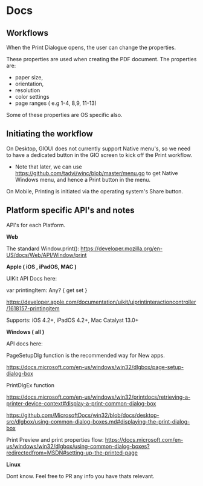 # Docs


## Workflows

When the Print Dialogue opens, the user can change the properties.

These properties are used when creating the PDF document. The properties are:

- paper size,
- orientation,
- resolution
- color settings
- page ranges ( e.g 1-4, 8,9, 11-13)

Some of these properties are OS specific also.


## Initiating the workflow

On Desktop, GIOUI does not currently support Native menu's, so we need to have a dedicated button in the GIO screen to kick off the Print workflow. 

- Note that later, we can use https://github.com/tadvi/winc/blob/master/menu.go to get Native Windows menu, and hence a Print button in the menu.

On Mobile, Printing is initiated via the operating system's Share button.


## Platform specific API's and notes

API's for each Platform.

**Web**

The standard Window.print(): https://developer.mozilla.org/en-US/docs/Web/API/Window/print

**Apple ( iOS , iPadOS, MAC )**

UIKit API Docs here: 

var printingItem: Any? { get set }

https://developer.apple.com/documentation/uikit/uiprintinteractioncontroller/1618157-printingitem

Supports: iOS 4.2+, iPadOS 4.2+, Mac Catalyst 13.0+


**Windows ( all )**

API docs here:

PageSetupDlg function is the recommended way for New apps.

https://docs.microsoft.com/en-us/windows/win32/dlgbox/page-setup-dialog-box

PrintDlgEx function

https://docs.microsoft.com/en-us/windows/win32/printdocs/retrieving-a-printer-device-context#display-a-print-common-dialog-box

https://github.com/MicrosoftDocs/win32/blob/docs/desktop-src/dlgbox/using-common-dialog-boxes.md#displaying-the-print-dialog-box


Print Preview and print properties flow: https://docs.microsoft.com/en-us/windows/win32/dlgbox/using-common-dialog-boxes?redirectedfrom=MSDN#setting-up-the-printed-page


**Linux**


Dont know. Feel free to PR any info you have thats relevant.




